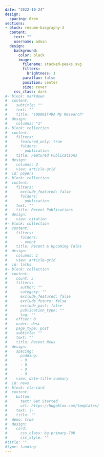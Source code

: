 ```yaml
---
date: "2022-10-24"
design:
  spacing: 6rem
sections:
- block: resume-biography-3
  content:
    text: ""
    username: admin
  design:
    background:
      color: black
      image:
        filename: stacked-peaks.svg
        filters:
          brightness: 1
        parallax: false
        position: center
        size: cover
    css_class: dark
#- block: markdown
#  content:
#    subtitle: ""
#    text: ""
#    title: "\U0001F4DA My Research"
#  design:
#    columns: "1"
#- block: collection
#  content:
#    filters:
#      featured_only: true
#      folders:
#      - publication
#    title: Featured Publications
#  design:
#    columns: 2
#    view: article-grid
#  id: papers
#- block: collection
#  content:
#    filters:
#      exclude_featured: false
#      folders:
#      - publication
#    text: ""
#    title: Recent Publications
#  design:
#    view: citation
#- block: collection
#  content:
#    filters:
#      folders:
#      - event
#    title: Recent & Upcoming Talks
#  design:
#    columns: 1
#    view: article-grid
#  id: talks
#- block: collection
#  content:
#    count: 5
#    filters:
#      author: ""
#      category: ""
#      exclude_featured: false
#      exclude_future: false
#      exclude_past: false
#      publication_type: ""
#      tag: ""
#    offset: 0
#    order: desc
#    page_type: post
#    subtitle: ""
#    text: ""
#    title: Recent News
#  design:
#    spacing:
#      padding:
#      - 0
#      - 0
#      - 0
#      - 0
#    view: date-title-summary
#  id: news
#- block: cta-card
#  content:
#    button:
#      text: Get Started
#      url: https://hugoblox.com/templates/
#    text: |-
#    title: ""
#  demo: true
#  design:
#    card:
#      css_class: bg-primary-700
#      css_style: ""
#title: ""
#type: landing
---
```

